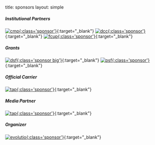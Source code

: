 title: sponsors
layout: simple

##### Institutional Partners

[![cmp](/static/images/sponsors/cmp.png){:class='sponsor'}](http://www.cm-porto.pt/){:target="_blank"} [![dcc](/static/images/sponsors/dcc.png){:class='sponsor'}](https://www.dcc.fc.up.pt/){:target="_blank"} [![fcup](/static/images/sponsors/fcup.png){:class='sponsor'}](https://sigarra.up.pt/fcup/){:target="_blank"}

##### Grants

[![dsf](/static/images/sponsors/dsf.png){:class='sponsor big'}](https://www.djangoproject.com/){:target="_blank"} [![psf](/static/images/sponsors/psf.png){:class='sponsor'}](https://www.python.org/psf/){:target="_blank"}

##### Official Carrier

[![tap](/static/images/sponsors/tap.svg){:class='sponsor'}](/static/docs/tap.pdf){:target="_blank"}

##### Media Partner

[![tap](/static/images/sponsors/vida_imobiliaria.png){:class='sponsor'}](https://vidaimobiliaria.com/){:target="_blank"}

##### Organizer

[![evolutio](/static/images/sponsors/evolutio.png){:class='sponsor'}](https://evolutio.pt/){:target="_blank"}
